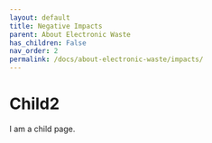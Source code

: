 ```yaml
---
layout: default
title: Negative Impacts
parent: About Electronic Waste
has_children: False
nav_order: 2
permalink: /docs/about-electronic-waste/impacts/
---
```


# Child2

I am a child page.
